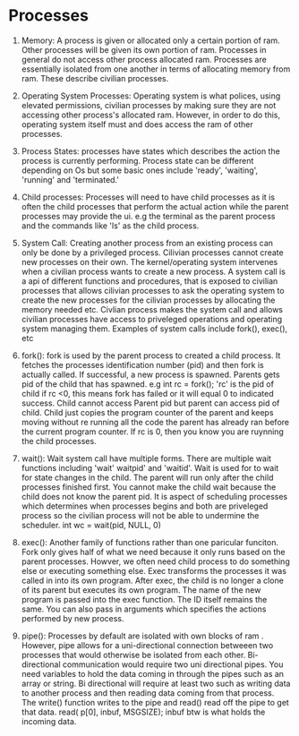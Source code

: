 # Processes 

1. Memory: A process is given or allocated only a certain portion of ram. Other processes will be given its own portion of ram. Processes in general do not access other process allocated ram. Processes are essentially isolated from one another in terms of allocating memory from ram. These describe civilian processes.

2. Operating System Processes: Operating system is what polices, using elevated permissions, civilian processes by making sure they are not accessing other process's allocated ram. However, in order to do this, operating system itself must and does access the ram of other processes.

3. Process States: processes have states which describes the action the process is currently performing. Process state can be different depending on Os but some basic ones include 'ready', 'waiting', 'running' and 'terminated.' 

4. Child processes: Processes will need to have child processes as it is often the child processes that perform the actual action while the parent processes may provide the ui. e.g the terminal as the parent process and the commands like 'ls' as the child process. 

5. System Call: Creating another process from an existing process can only be done by a privileged process. Cilivian processes cannot create new processes on their own. The kernel/operating system intervenes when a civilian process wants to create a new process. A system call is a api of different functions and procedures, that is exposed to civilian processes that allows cilivian processes to ask the operating system to create the new processes for the cilivian processes by allocating the memory needed etc. Civlian process makes the system call and allows civilian processes have access to priveleged operations and operating system managing them. Examples of system calls include fork(), exec(), etc

6. fork(): fork is used by the parent process to created a child process. It fetches the processes identification number (pid) and then fork is actually called. If successful, a new process is spawned. Parents gets pid of the child that has spawned. e.g int rc = fork(); 'rc' is the pid of child if rc <0, this means fork has failed or it will equal 0 to indicated success. Child cannot access Parent pid but parent can access pid of child. Child just copies the program counter of the parent and keeps moving without re running all the code the parent has already ran before the current program counter. If rc is 0, then you know you are ruynning the child processes.

7. wait(): Wait system call have multiple forms. There are multiple wait functions including 'wait' waitpid' and 'waitid'. Wait is used for to wait for state changes in the child. The parent will run only after the child processes finished first. You cannot make the child wait because the child does not know the parent pid. It is aspect of scheduling processes which determines when processes begins and both are priveleged process so the civilian process will not be able to undermine the scheduler.
int wc = wait(pid, NULL, 0)

8. exec(): Another family of functions rather than one paricular funciton. Fork only gives half of what we need because it only runs based on the parent processes. Howver, we often need child process to do something else or executing something else. Exec transforms the processes it was called in into its own program. After exec, the child is no longer a clone of its parent but executes its own program. The name of the new program is passed into the exec function. The ID itself remains the same. You can also pass in arguments which specifies the actions performed by new process. 

9. pipe(): Processes by default are isolated with own blocks of ram . However, pipe allows for a uni-directional connection betweeen two processes that would otherwise be isolated from each other. Bi- directional communication would require two uni directional pipes. You need variables to hold the data coming in through the pipes such as an array or string. Bi directional will require at least two such as writing data to another process and then reading data coming from that process. The write() function writes to the pipe and read() read off the pipe to get that data. read( p[0], inbuf, MSGSIZE); inbuf btw is what holds the incoming data.  